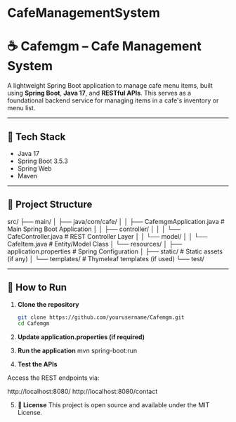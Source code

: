 # CafeManagementSystem


# ☕ Cafemgm – Cafe Management System

A lightweight Spring Boot application to manage cafe menu items, built using **Spring Boot**, **Java 17**, and **RESTful APIs**. This serves as a foundational backend service for managing items in a cafe's inventory or menu list.

---

## 📌 Tech Stack

- Java 17
- Spring Boot 3.5.3
- Spring Web
- Maven

---

## 📁 Project Structure

src/
├── main/
│ ├── java/com/cafe/
│ │ ├── CafemgmApplication.java # Main Spring Boot Application
│ │ ├── controller/
│ │ │ └── CafeController.java # REST Controller Layer
│ │ └── model/
│ │ └── CafeItem.java # Entity/Model Class
│ └── resources/
│ ├── application.properties # Spring Configuration
│ ├── static/ # Static assets (if any)
│ └── templates/ # Thymeleaf templates (if used)
└── test/




---

## 🚀 How to Run

1. **Clone the repository**
   ```bash
   git clone https://github.com/yourusername/Cafemgm.git
   cd Cafemgm

2. **Update application.properties (if required)**

3. **Run the application**
   mvn spring-boot:run

4. **Test the APIs**

  Access the REST endpoints via:

  http://localhost:8080/
  http://localhost:8080/contact


5. **📄 License**
This project is open source and available under the MIT License.
